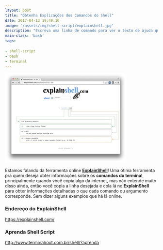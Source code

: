 ```yaml
---
layout: post
title: "Obtenha Explicações dos Comandos do Shell"
date: 2017-04-12 19:49:10
image: '/assets/img/shell-script/explainshell.jpg'
description: "Escreva uma linha de comando para ver o texto de ajuda que corresponde a cada argumento."
main-class: 'bash'
tags:

- shell-script
- bash
- terminal
---
```


![Obtenha Explicações dos Comandos do Shell](/assets/img/shell-script/explainshell-terminalroot.jpg "Obtenha Explicações dos Comandos do Shell")

Estamos falando da ferramenta online __[ExplainShell](https://explainshell.com/)__! Uma ótima ferramenta pra quem deseja obter informações sobre os __comandos do terminal__, principalmente quando você copia algo da internet, mas não entende muito disso ainda, então você copia a linha desejada e cola lá no __ExplainShell__ para obter informações detalhadas o que cada comando ou argumento corresponde. Sem dizer alguns exemplos que há lá online.

### Endereço do ExplainShell

<https://explainshell.com/>

### Aprenda Shell Script
<http://www.terminalroot.com.br/shell/?aprenda>
